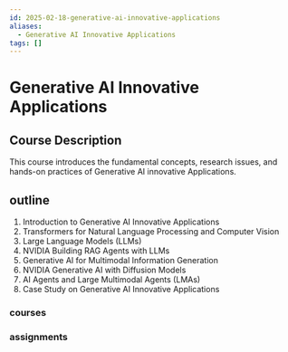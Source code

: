 ```yaml
---
id: 2025-02-18-generative-ai-innovative-applications
aliases:
  - Generative AI Innovative Applications
tags: []
---
```


# Generative AI Innovative Applications

## Course Description

This course introduces the fundamental concepts, research issues, and hands-on practices of Generative AI innovative Applications.

## outline

1. Introduction to Generative AI Innovative Applications
2. Transformers for Natural Language Processing and Computer Vision
3. Large Language Models (LLMs)
4. NVIDIA Building RAG Agents with LLMs
5. Generative AI for Multimodal Information Generation
6. NVIDIA Generative AI with Diffusion Models
7. AI Agents and Large Multimodal Agents (LMAs)
8. Case Study on Generative AI Innovative Applications

### courses

### assignments
